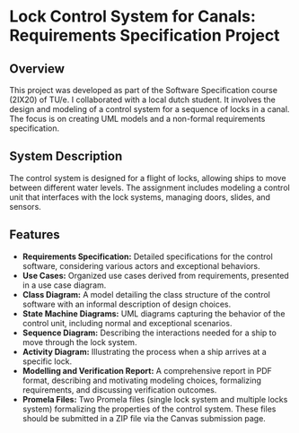 # Lock Control System for Canals: Requirements Specification Project

## Overview
This project was developed as part of the Software Specification course (2IX20) of TU/e. I collaborated with a local dutch student. It involves the design and modeling of a control system for a sequence of locks in a canal. The focus is on creating UML models and a non-formal requirements specification.

## System Description
The control system is designed for a flight of locks, allowing ships to move between different water levels. The assignment includes modeling a control unit that interfaces with the lock systems, managing doors, slides, and sensors.

## Features
- **Requirements Specification:** Detailed specifications for the control software, considering various actors and exceptional behaviors.
- **Use Cases:** Organized use cases derived from requirements, presented in a use case diagram.
- **Class Diagram:** A model detailing the class structure of the control software with an informal description of design choices.
- **State Machine Diagrams:** UML diagrams capturing the behavior of the control unit, including normal and exceptional scenarios.
- **Sequence Diagram:** Describing the interactions needed for a ship to move through the lock system.
- **Activity Diagram:** Illustrating the process when a ship arrives at a specific lock.
- **Modelling and Verification Report:** A comprehensive report in PDF format, describing and motivating modeling choices, formalizing requirements, and discussing verification outcomes.
- **Promela Files:** Two Promela files (single lock system and multiple locks system) formalizing the properties of the control system. These files should be submitted in a ZIP file via the Canvas submission page.


